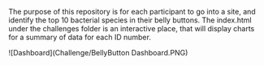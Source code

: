 The purpose of this repository is for each participant to go into a site, and identify the top 10 bacterial species in their belly buttons.
The index.html under the challenges folder is an interactive place, that will display charts for a summary of data for each ID number.

![Dashboard](Challenge/BellyButton Dashboard.PNG)
